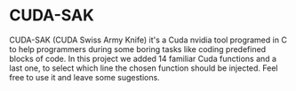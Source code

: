 CUDA-SAK
========

CUDA-SAK (CUDA Swiss Army Knife) it's a Cuda nvidia tool programed in C to help programmers during some boring tasks like coding predefined blocks of code. In this project we added 14 familiar Cuda functions and a last one, to select which line the chosen function should be injected. Feel free to use it and leave some sugestions.
